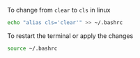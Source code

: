 To change from `clear` to `cls` in linux

```bash
echo "alias cls='clear'" >> ~/.bashrc
```

To restart the terminal or apply the changes
```bash
source ~/.bashrc
```
